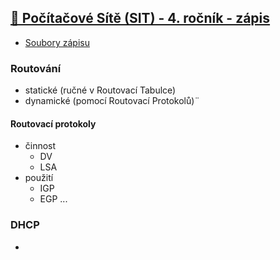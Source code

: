## <a href="./..">🔌 Počítačové Sítě (SIT) - 4. ročník - zápis</a>
- [Soubory zápisu](./soubory)

### Routování
 - statické (ručné v Routovací Tabulce)
 - dynamické (pomocí Routovací Protokolů)¨

#### Routovací protokoly
 - činnost
   - DV
   - LSA
 - použití
   - IGP
   - EGP
 ...
 
 ### DHCP
  - 
